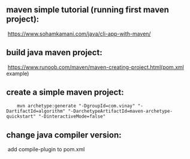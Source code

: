 ## maven simple tutorial (running first maven project):

​    https://www.sohamkamani.com/java/cli-app-with-maven/

## build java maven project:

​    https://www.runoob.com/maven/maven-creating-project.html(pom.xml example)

## create a simple maven project:

```shell
    mvn archetype:generate "-DgroupId=com.vinay" "-DartifactId=algorithm" "-DarchetypeArtifactId=maven-archetype-quickstart" "-DinteractiveMode=false"
```

## change java compiler version:

​    add compile-plugin to pom.xml

